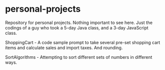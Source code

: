 # personal-projects
Repository for personal projects. Nothing important to see here. Just the codings of a guy who took a 5-day Java class, and a 3-day JavaScript class.

ShoppingCart - A code sample prompt to take several pre-set shopping cart items and calculate sales and import taxes. And rounding.

SortAlgorithms - Attempting to sort different sets of numbers in different ways.
